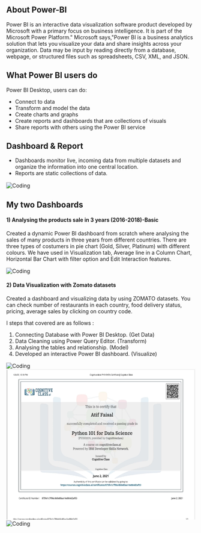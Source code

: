 ## About Power-BI
Power BI is an interactive data visualization software product developed by Microsoft with a primary focus on business intelligence. It is part of the Microsoft Power Platform." Microsoft says,"Power BI is a business analytics solution that lets you visualize your data and share insights across your organization. Data may be input by reading directly from a database, webpage, or structured files such as spreadsheets, CSV, XML, and JSON.
## What Power BI users do
Power BI Desktop, users can do:
- Connect to data
- Transform and model the data
- Create charts and graphs
- Create reports and dashboards that are collections of visuals
- Share reports with others using the Power BI service

## Dashboard & Report
- Dashboards monitor live, incoming data from multiple datasets and organize the information into one central location.
- Reports are static collections of data.

<img align="center" alt="Coding" width="200" height="50" src="https://user-images.githubusercontent.com/105930761/170353458-fdf28506-76db-4c79-800c-cf25544136d3.png">

## My two Dashboards

#### 1) Analysing the products sale in 3 years (2016-2018)-Basic  
Created a dynamic Power BI dashboard from scratch where analysing the sales of many products in three years from different countries. There are three types of costumers in pie chart (Gold, Silver, Platinum) with different colours. We have used in Visualization tab, Average line in a Column Chart, Horizontal Bar Chart with filter option and Edit Interaction features.

<img align="center" alt="Coding" width="800" height="400" src="https://user-images.githubusercontent.com/105930761/170555628-2a3e65bd-6a86-405f-a67e-a381466438a6.jpg">


#### 2) Data Visualization with Zomato datasets    
Created a dashboard and visualizing data by using ZOMATO datasets. You can check number of restaurants in each country, food delivery status, pricing, average sales by clicking on country code.

I steps that covered are as follows :
1) Connecting Database with Power BI Desktop. (Get Data)
2) Data Cleaning using Power Query Editor. (Transform)
3) Analysing the tables and relationship. (Model)
4) Developed an interactive Power BI dashboard. (Visualize)

<img align="center" alt="Coding" width="800" height="400" src="https://user-images.githubusercontent.com/105930761/170554793-a59afe83-e788-4608-8b7c-473947f66c50.jpg">


<img align="center" alt="Coding" width="800" height="400" src="IBM.jpg">

<img align="center" alt="Coding" width="800" height="400" src="Phone storage/GitHub/GCDA.jpg">

